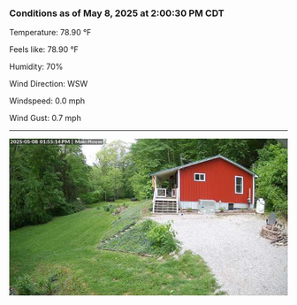 ### Conditions as of May 8, 2025 at 2:00:30 PM CDT 

Temperature: 78.90 &deg;F

Feels like: 78.90 &deg;F

Humidity: 70%

Wind Direction: WSW

Windspeed: 0.0 mph

Wind Gust: 0.7 mph

---

<img src="./images/latest.jpeg"/>

